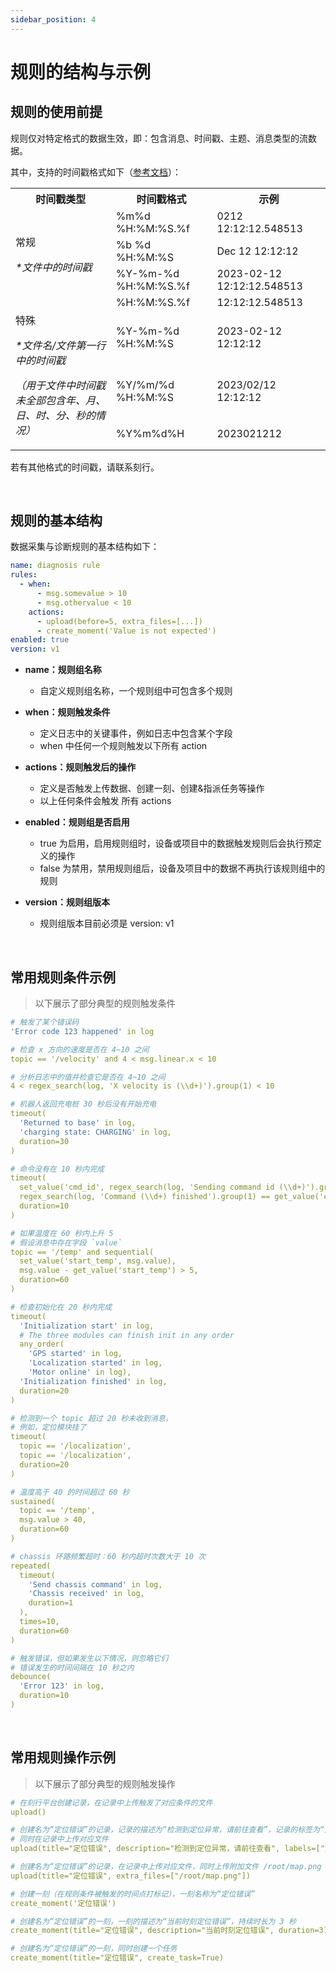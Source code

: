 ```yaml
---
sidebar_position: 4
---
```

# 规则的结构与示例

## 规则的使用前提

规则仅对特定格式的数据生效，即：包含消息、时间戳、主题、消息类型的流数据。

其中，支持的时间戳格式如下（[参考文档](https://www.w3schools.com/python/python_datetime.asp)）：

<table>
    <tr>
        <th>时间戳类型</th><th>时间戳格式</th><th>示例</th>
    </tr>
    <tr>
        <td rowspan="4">常规<p><i>*文件中的时间戳</i></p></td><td>%m%d %H:%M:%S.%f</td><td>0212 12:12:12.548513</td>
    </tr>
    <tr>
        <td>%b %d %H:%M:%S</td><td>Dec 12 12:12:12</td>
    </tr>
    <tr>
        <td>%Y-%m-%d %H:%M:%S.%f</td><td>2023-02-12 12:12:12.548513</td>
    </tr>
    <tr>
        <td>%H:%M:%S.%f</td><td>12:12:12.548513</td>
    </tr>
    <tr>
        <td rowspan="3">特殊<p><i>*文件名/文件第一行中的时间戳</i></p><p><i>（用于文件中时间戳未全部包含年、月、日、时、分、秒的情况）</i></p></td><td>%Y-%m-%d %H:%M:%S</td><td>2023-02-12 12:12:12</td>
    </tr>
    <tr>
        <td>%Y/%m/%d %H:%M:%S</td><td>2023/02/12 12:12:12</td>
    </tr>
    <tr>
        <td>%Y%m%d%H</td><td>2023021212</td>
    </tr>
</table>

若有其他格式的时间戳，请联系刻行。

<br />

## 规则的基本结构

数据采集与诊断规则的基本结构如下：

```yaml
name: diagnosis rule
rules:
  - when:
      - msg.somevalue > 10
      - msg.othervalue < 10
    actions:
      - upload(before=5, extra_files=[...])
      - create_moment('Value is not expected')
enabled: true
version: v1
```

- **name：规则组名称**
  - 自定义规则组名称，一个规则组中可包含多个规则
    
- **when：规则触发条件**
  - 定义日志中的关键事件，例如日志中包含某个字段
  - when 中任何一个规则触发以下所有 action
    
- **actions：规则触发后的操作**
  - 定义是否触发上传数据、创建一刻、创建&指派任务等操作
  - 以上任何条件会触发 所有 actions

- **enabled：规则组是否启用**
  - true 为启用，启用规则组时，设备或项目中的数据触发规则后会执行预定义的操作
  - false 为禁用，禁用规则组后，设备及项目中的数据不再执行该规则组中的规则

- **version：规则组版本**
  - 规则组版本目前必须是 version: v1

<br />

## 常用规则条件示例
 > 以下展示了部分典型的规则触发条件

```yaml
# 触发了某个错误码
'Error code 123 happened' in log

# 检查 x 方向的速度是否在 4~10 之间
topic == '/velocity' and 4 < msg.linear.x < 10

# 分析日志中的值并检查它是否在 4~10 之间
4 < regex_search(log, 'X velocity is (\\d+)').group(1) < 10

# 机器人返回充电桩 30 秒后没有开始充电
timeout(
  'Returned to base' in log,
  'charging state: CHARGING' in log,
  duration=30
)

# 命令没有在 10 秒内完成
timeout(
  set_value('cmd_id', regex_search(log, 'Sending command id (\\d+)').group(1)),
  regex_search(log, 'Command (\\d+) finished').group(1) == get_value('cmd_id'),
  duration=10
)

# 如果温度在 60 秒内上升 5
# 假设消息中存在字段 `value`
topic == '/temp' and sequential(
  set_value('start_temp', msg.value),
  msg.value - get_value('start_temp') > 5,
  duration=60
)

# 检查初始化在 20 秒内完成
timeout(
  'Initialization start' in log,
  # The three modules can finish init in any order
  any_order(
    'GPS started' in log,
    'Localization started' in log,
    'Motor online' in log),
  'Initialization finished' in log,
  duration=20
)

# 检测到一个 topic 超过 20 秒未收到消息，
# 例如，定位模块挂了
timeout(
  topic == '/localization',
  topic == '/localization',
  duration=20
)

# 温度高于 40 的时间超过 60 秒
sustained(
  topic == '/temp',
  msg.value > 40,
  duration=60
)

# chassis 环路频繁超时：60 秒内超时次数大于 10 次
repeated(
  timeout(
    'Send chassis command' in log,
    'Chassis received' in log,
    duration=1
  ),
  times=10,
  duration=60
)

# 触发错误，但如果发生以下情况，则忽略它们
# 错误发生的时间间隔在 10 秒之内
debounce(
  'Error 123' in log,
  duration=10
)
```

<br />

## 常用规则操作示例
 > 以下展示了部分典型的规则触发操作

```yaml
# 在刻行平台创建记录，在记录中上传触发了对应条件的文件
upload()

# 创建名为“定位错误”的记录，记录的描述为“检测到定位异常，请前往查看”，记录的标签为“定位”、“紧急”
# 同时在记录中上传对应文件
upload(title="定位错误", description="检测到定位异常，请前往查看", labels=["定位","紧急"])

# 创建名为“定位错误”的记录，在记录中上传对应文件，同时上传附加文件 /root/map.png
upload(title="定位错误", extra_files=["/root/map.png"])

# 创建一刻（在规则条件被触发的时间点打标记），一刻名称为“定位错误”
create_moment('定位错误')

# 创建名为“定位错误”的一刻，一刻的描述为“当前时刻定位错误”，持续时长为 3 秒
create_moment(title="定位错误", description="当前时刻定位错误", duration=3)

# 创建名为“定位错误”的一刻，同时创建一个任务
create_moment(title="定位错误", create_task=True)
```

<br />
